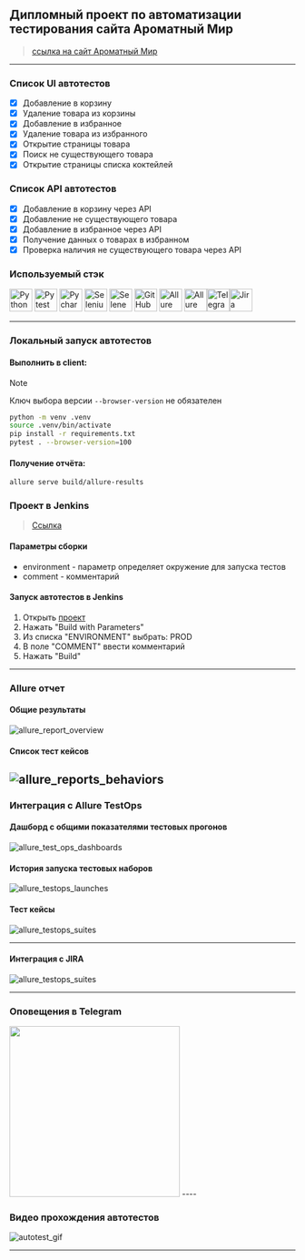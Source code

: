 ## Дипломный проект по автоматизации тестирования сайта Ароматный Мир

> <a target="_blank" href="https://amwine.ru">ссылка на сайт Ароматный Мир</a>

----

### Список UI автотестов

- [x] Добавление в корзину
- [x] Удаление товара из корзины
- [x] Добавление в избранное
- [x] Удаление товара из избранного
- [x] Открытие страницы товара
- [x] Поиск не существующего товара
- [x] Открытие страницы списка коктейлей

### Список API автотестов

- [x] Добавление в корзину через API
- [x] Добавление не существующего товара
- [x] Добавление в избранное через API
- [x] Получение данных о товарах в избранном
- [x] Проверка наличия не существующего товара через API

### Используемый стэк

<img title="Python" src="./resources/icons/python-original.svg" height="40" width="40"/> <img title="Pytest" src="./resources/icons/pytest-original.svg" height="40" width="40"/> <img title="Pycharm" src="./resources/icons/pycharm.png" height="40" width="40"/> <img title="Selenium" src="./resources/icons/selenium-original.svg" height="40" width="40"/> <img title="Selene" src="./resources/icons/selene.png" height="40" width="40"/> <img title="GitHub" src="./resources/icons/github-original.svg" height="40" width="40"/> <img title="Allure Report" src="./resources/icons/Allure_Report.png" height="40" width="40"/> <img title="Allure TestOps" src="./resources/icons/AllureTestOps.png" height="40" width="40"/><img title="Telegram" src="./resources/icons/tg.png" height="40" width="40"/><img title="Jira" src="./resources/icons/jira-original.svg" height="40" width="40"/> 

----

### Локальный запуск автотестов

#### Выполнить в client:

> [!NOTE]
> Ключ выбора версии `--browser-version` не обязателен

```bash
python -m venv .venv
source .venv/bin/activate
pip install -r requirements.txt
pytest . --browser-version=100
```

#### Получение отчёта:

```bash
allure serve build/allure-results
```

### Проект в Jenkins

> <a target="_blank" href="https://jenkins.autotests.cloud/job/C09-Rusak_UI_API_Diploma/">Ссылка</a>

#### Параметры сборки

* environment - параметр определяет окружение для запуска тестов
* comment - комментарий

#### Запуск автотестов в Jenkins

1. Открыть <a target="_blank" href="https://jenkins.autotests.cloud/job/C09-Rusak_UI_API_Diploma/">проект</a>
2. Нажать "Build with Parameters"
3. Из списка "ENVIRONMENT" выбрать: PROD
4. В поле "COMMENT" ввести комментарий
5. Нажать "Build"

----

### Allure отчет

#### Общие результаты

![allure_report_overview](resources/images/allure-all-report.png)

#### Список тест кейсов

![allure_reports_behaviors](resources/images/allure-list-test.png)
----

### Интеграция с Allure TestOps

#### Дашборд с общими показателями тестовых прогонов

![allure_test_ops_dashboards](resources/images/testops-dashboard.png)

#### История запуска тестовых наборов

![allure_testops_launches](resources/images/testops-launches.png)

#### Тест кейсы

![allure_testops_suites](resources/images/testops-all-test.png)

----

#### Интеграция с JIRA

![allure_testops_suites](resources/images/jira_integration.png)

----

### Оповещения в Telegram

<img src="./resources/images/tg_report.png" width="300">
----

### Видео прохождения автотестов

![autotest_gif](resources/video/remove_from_favorites.gif)

----